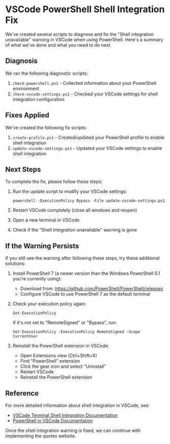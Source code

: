 # VSCode PowerShell Shell Integration Fix

We've created several scripts to diagnose and fix the "Shell integration unavailable" warning in VSCode when using PowerShell. Here's a summary of what we've done and what you need to do next.

## Diagnosis

We ran the following diagnostic scripts:

1. `check-powershell.ps1` - Collected information about your PowerShell environment
2. `check-vscode-settings.ps1` - Checked your VSCode settings for shell integration configuration

## Fixes Applied

We've created the following fix scripts:

1. `create-profile.ps1` - Created/updated your PowerShell profile to enable shell integration
2. `update-vscode-settings.ps1` - Updated your VSCode settings to enable shell integration

## Next Steps

To complete the fix, please follow these steps:

1. Run the update script to modify your VSCode settings:
   ```
   powershell -ExecutionPolicy Bypass -File update-vscode-settings.ps1
   ```

2. Restart VSCode completely (close all windows and reopen)

3. Open a new terminal in VSCode

4. Check if the "Shell integration unavailable" warning is gone

## If the Warning Persists

If you still see the warning after following these steps, try these additional solutions:

1. Install PowerShell 7 (a newer version than the Windows PowerShell 5.1 you're currently using):
   - Download from: https://github.com/PowerShell/PowerShell/releases
   - Configure VSCode to use PowerShell 7 as the default terminal

2. Check your execution policy again:
   ```
   Get-ExecutionPolicy
   ```
   If it's not set to "RemoteSigned" or "Bypass", run:
   ```
   Set-ExecutionPolicy -ExecutionPolicy RemoteSigned -Scope CurrentUser
   ```

3. Reinstall the PowerShell extension in VSCode:
   - Open Extensions view (Ctrl+Shift+X)
   - Find "PowerShell" extension
   - Click the gear icon and select "Uninstall"
   - Restart VSCode
   - Reinstall the PowerShell extension

## Reference

For more detailed information about shell integration in VSCode, see:
- [VSCode Terminal Shell Integration Documentation](https://code.visualstudio.com/docs/terminal/shell-integration)
- [PowerShell in VSCode Documentation](https://code.visualstudio.com/docs/languages/powershell)

Once the shell integration warning is fixed, we can continue with implementing the quotes website.
